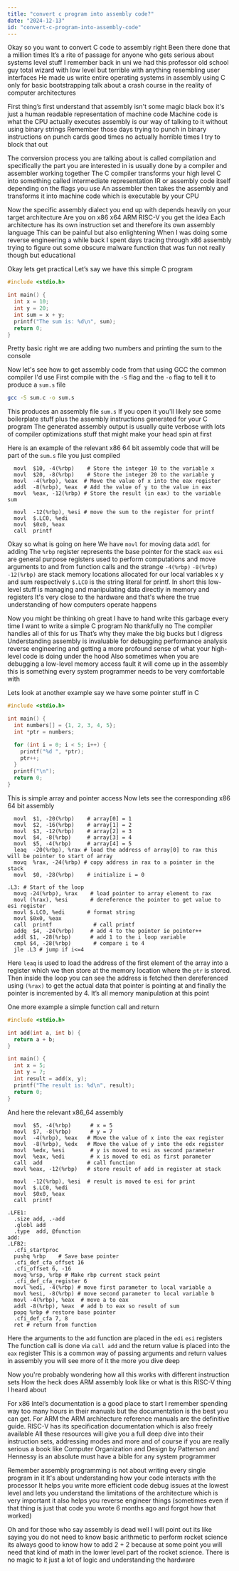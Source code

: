 ```yaml
---
title: "convert c program into assembly code?"
date: "2024-12-13"
id: "convert-c-program-into-assembly-code"
---
```


Okay so you want to convert C code to assembly right Been there done that a million times It’s a rite of passage for anyone who gets serious about systems level stuff I remember back in uni we had this professor old school guy total wizard with low level but terrible with anything resembling user interfaces He made us write entire operating systems in assembly using C only for basic bootstrapping talk about a crash course in the reality of computer architectures

First thing’s first understand that assembly isn't some magic black box it's just a human readable representation of machine code Machine code is what the CPU actually executes assembly is our way of talking to it without using binary strings Remember those days trying to punch in binary instructions on punch cards good times no actually horrible times I try to block that out

The conversion process you are talking about is called compilation and specifically the part you are interested in is usually done by a compiler and assembler working together The C compiler transforms your high level C into something called intermediate representation IR or assembly code itself depending on the flags you use An assembler then takes the assembly and transforms it into machine code which is executable by your CPU

Now the specific assembly dialect you end up with depends heavily on your target architecture Are you on x86 x64 ARM RISC-V you get the idea Each architecture has its own instruction set and therefore its own assembly language This can be painful but also enlightening When I was doing some reverse engineering a while back I spent days tracing through x86 assembly trying to figure out some obscure malware function that was fun not really though but educational

Okay lets get practical Let’s say we have this simple C program

```c
#include <stdio.h>

int main() {
  int x = 10;
  int y = 20;
  int sum = x + y;
  printf("The sum is: %d\n", sum);
  return 0;
}
```
Pretty basic right we are adding two numbers and printing the sum to the console

Now let's see how to get assembly code from that using GCC the common compiler I'd use First compile with the `-S` flag and the `-o` flag to tell it to produce a `sum.s` file

```bash
gcc -S sum.c -o sum.s
```

This produces an assembly file `sum.s` If you open it you'll likely see some boilerplate stuff plus the assembly instructions generated for your C program The generated assembly output is usually quite verbose with lots of compiler optimizations stuff that might make your head spin at first

 Here is an example of the relevant x86 64 bit assembly code that will be part of the `sum.s` file you just compiled

```assembly
  movl  $10, -4(%rbp)    # Store the integer 10 to the variable x
  movl  $20, -8(%rbp)    # Store the integer 20 to the variable y
  movl  -4(%rbp), %eax  # Move the value of x into the eax register
  addl  -8(%rbp), %eax  # Add the value of y to the value in eax
  movl  %eax, -12(%rbp) # Store the result (in eax) to the variable sum

  movl  -12(%rbp), %esi # move the sum to the register for printf
  movl  $.LC0, %edi
  movl  $0x0, %eax
  call  printf
```

Okay so what is going on here We have `movl` for moving data `addl` for adding The  `%rbp` register represents the base pointer for the stack `eax` `esi` are general purpose registers used to perform computations and move arguments to and from function calls  and the strange `-4(%rbp)`  `-8(%rbp)`  `-12(%rbp)` are stack memory locations allocated for our local variables x y and sum respectively `$.LC0` is the string literal for printf. In short this low-level stuff is managing and manipulating data directly in memory and registers It's very close to the hardware and that's where the true understanding of how computers operate happens

Now you might be thinking oh great I have to hand write this garbage every time I want to write a simple C program No thankfully no The compiler handles all of this for us That’s why they make the big bucks but I digress Understanding assembly is invaluable for debugging performance analysis reverse engineering and getting a more profound sense of what your high-level code is doing under the hood Also sometimes when you are debugging a low-level memory access fault it will come up in the assembly this is something every system programmer needs to be very comfortable with

Lets look at another example say we have some pointer stuff in C

```c
#include <stdio.h>

int main() {
  int numbers[] = {1, 2, 3, 4, 5};
  int *ptr = numbers;

  for (int i = 0; i < 5; i++) {
    printf("%d ", *ptr);
    ptr++;
  }
  printf("\n");
  return 0;
}
```

This is simple array and pointer access Now lets see the corresponding x86 64 bit assembly

```assembly
  movl  $1, -20(%rbp)    # array[0] = 1
  movl  $2, -16(%rbp)    # array[1] = 2
  movl  $3, -12(%rbp)    # array[2] = 3
  movl  $4, -8(%rbp)     # array[3] = 4
  movl  $5, -4(%rbp)     # array[4] = 5
  leaq  -20(%rbp), %rax # load the address of array[0] to rax this will be pointer to start of array
  movq  %rax, -24(%rbp) # copy address in rax to a pointer in the stack
  movl  $0, -28(%rbp)    # initialize i = 0

.L3: # Start of the loop
  movq -24(%rbp), %rax    # load pointer to array element to rax
  movl (%rax), %esi       # dereference the pointer to get value to esi register
  movl $.LC0, %edi       # format string
  movl $0x0, %eax
  call  printf             # call printf
  addq  $4, -24(%rbp)     # add 4 to the pointer ie pointer++
  addl $1, -28(%rbp)      # add 1 to the i loop variable
  cmpl $4, -28(%rbp)       # compare i to 4
  jle .L3 # jump if i<=4
```

Here `leaq` is used to load the address of the first element of the array into a register which we then store at the memory location where the `ptr` is stored. Then inside the loop you can see the address is fetched then dereferenced using `(%rax)` to get the actual data that pointer is pointing at and finally the pointer is incremented by 4. It’s all memory manipulation at this point

One more example a simple function call and return

```c
#include <stdio.h>

int add(int a, int b) {
  return a + b;
}

int main() {
  int x = 5;
  int y = 7;
  int result = add(x, y);
  printf("The result is: %d\n", result);
  return 0;
}
```

And here the relevant x86_64 assembly

```assembly
  movl  $5, -4(%rbp)      # x = 5
  movl  $7, -8(%rbp)      # y = 7
  movl  -4(%rbp), %eax   # Move the value of x into the eax register
  movl  -8(%rbp), %edx   # Move the value of y into the edx register
  movl  %edx, %esi        # y is moved to esi as second parameter
  movl  %eax, %edi        # x is moved to edi as first parameter
  call  add              # call function
  movl %eax, -12(%rbp)   # store result of add in register at stack

  movl  -12(%rbp), %esi  # result is moved to esi for print
  movl  $.LC0, %edi
  movl  $0x0, %eax
  call  printf

.LFE1:
  .size add, .-add
  .globl add
  .type  add, @function
add:
.LFB2:
  .cfi_startproc
  pushq %rbp    # Save base pointer
  .cfi_def_cfa_offset 16
  .cfi_offset 6, -16
  movq %rsp, %rbp # Make rbp current stack point
  .cfi_def_cfa_register 6
  movl %edi, -4(%rbp) # move first parameter to local variable a
  movl %esi, -8(%rbp) # move second parameter to local variable b
  movl -4(%rbp), %eax  # move a to eax
  addl -8(%rbp), %eax  # add b to eax so result of sum
  popq %rbp # restore base pointer
  .cfi_def_cfa 7, 8
  ret # return from function
```

Here the arguments to the `add` function are placed in the `edi` `esi` registers The function call is done via `call add` and the return value is placed into the `eax` register This is a common way of passing arguments and return values in assembly you will see more of it the more you dive deep

Now you're probably wondering how all this works with different instruction sets How the heck does ARM assembly look like or what is this RISC-V thing I heard about

For x86 Intel’s documentation is a good place to start I remember spending way too many hours in their manuals but the documentation is the best you can get. For ARM the ARM architecture reference manuals are the definitive guide. RISC-V has its specification documentation which is also freely available All these resources will give you a full deep dive into their instruction sets, addressing modes and more and of course if you are really serious a book like Computer Organization and Design by Patterson and Hennessy is an absolute must have a bible for any system programmer

Remember assembly programming is not about writing every single program in it It's about understanding how your code interacts with the processor It helps you write more efficient code debug issues at the lowest level and lets you understand the limitations of the architecture which is very important it also helps you reverse engineer things (sometimes even if that thing is just that code you wrote 6 months ago and forgot how that worked)

Oh and for those who say assembly is dead well I will point out its like saying you do not need to know basic arithmetic to perform rocket science its always good to know how to add 2 + 2 because at some point you will need that kind of math in the lower level part of the rocket science. There is no magic to it just a lot of logic and understanding the hardware
